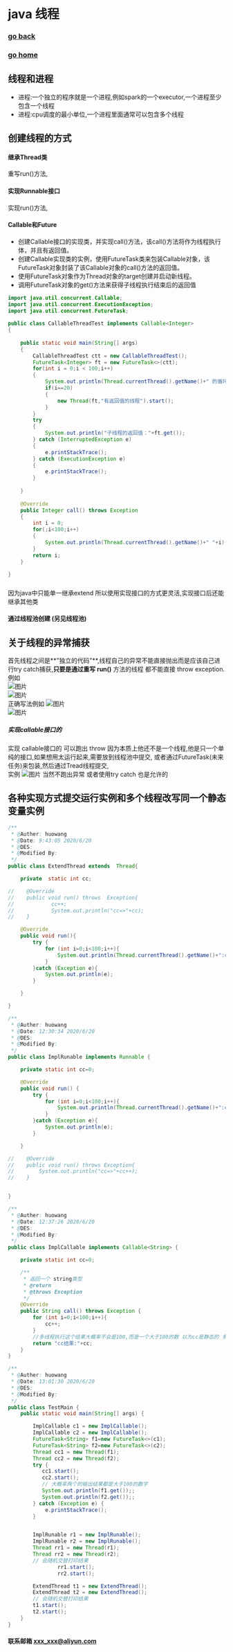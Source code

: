 # java 线程
### [go back](/java.md)      
### [go home](../README.md)     
## 线程和进程
+ 进程:一个独立的程序就是一个进程,例如spark的一个executor,一个进程至少包含一个线程
+ 进程:cpu调度的最小单位,一个进程里面通常可以包含多个线程
## 创建线程的方式
#### 继承Thread类 
重写run()方法,
#### 实现Runnable接口
实现run()方法,
#### Callable和Future
+ 创建Callable接口的实现类，并实现call()方法，该call()方法将作为线程执行体，并且有返回值。
+ 创建Callable实现类的实例，使用FutureTask类来包装Callable对象，该FutureTask对象封装了该Callable对象的call()方法的返回值。
+ 使用FutureTask对象作为Thread对象的target创建并启动新线程。
+ 调用FutureTask对象的get()方法来获得子线程执行结束后的返回值
           
```java
import java.util.concurrent.Callable;
import java.util.concurrent.ExecutionException;
import java.util.concurrent.FutureTask;
 
public class CallableThreadTest implements Callable<Integer>
{
 
	public static void main(String[] args)
	{
		CallableThreadTest ctt = new CallableThreadTest();
		FutureTask<Integer> ft = new FutureTask<>(ctt);
		for(int i = 0;i < 100;i++)
		{
			System.out.println(Thread.currentThread().getName()+" 的循环变量i的值"+i);
			if(i==20)
			{
				new Thread(ft,"有返回值的线程").start();
			}
		}
		try
		{
			System.out.println("子线程的返回值："+ft.get());
		} catch (InterruptedException e)
		{
			e.printStackTrace();
		} catch (ExecutionException e)
		{
			e.printStackTrace();
		}
 
	}
 
	@Override
	public Integer call() throws Exception
	{
		int i = 0;
		for(;i<100;i++)
		{
			System.out.println(Thread.currentThread().getName()+" "+i);
		}
		return i;
	}
 
}
```
         
#####
因为java中只能单一继承extend 所以使用实现接口的方式更灵活,实现接口后还能继承其他类  
#### 通过线程池创建 (另见线程池)

## 关于线程的异常捕获
首先线程之间是**"独立的代码"**,线程自己的异常不能直接抛出而是应该自己进行try catch捕获,**只要是通过重写 run()** 方法的线程
都不能直接 throw exception.  
例如  
![图片](/static/img/get1.PNG)   
![图片](/static/img/get3.PNG)   
正确写法例如
![图片](/static/img/get2.PNG)   
![图片](/static/img/get4.PNG)   
##### 实现callable接口的
实现 callable接口的 可以跑出 throw 因为本质上他还不是一个线程,他是只一个单纯的接口,如果想用太运行起来,需要放到线程池中提交,
或者通过FutureTask(未来任务)来包装,然后通过Tread线程提交,  
实例
![图片](/static/img/get5.PNG) 
当然不跑出异常 或者使用try catch 也是允许的
## 各种实现方式提交运行实例和多个线程改写同一个静态变量实例
                      
```java
/**
 * @Auther: huowang
 * @Date: 9:43:05 2020/6/20
 * @DES:
 * @Modified By:
 */
public class ExtendThread extends  Thread{

    private  static int cc;

//    @Override
//    public void run() throws  Exception{
//            cc++;
//            System.out.println("cc=>"+cc);
//    }

    @Override
    public void run(){
        try {
            for (int i=0;i<100;i++){
                System.out.println(Thread.currentThread().getName()+":cc=>"+cc++);
            }
        }catch (Exception e){
            System.out.println(e);
        }

    }

}
```
              
```java
/**
 * @Auther: huowang
 * @Date: 12:30:34 2020/6/20
 * @DES:
 * @Modified By:
 */
public class ImplRunable implements Runnable {

    private static int cc=0;

    @Override
    public void run() {
        try {
            for (int i=0;i<100;i++){
                System.out.println(Thread.currentThread().getName()+":cc=>"+cc++);
            }
        }catch (Exception e){
            System.out.println(e);
        }

    }

//    @Override
//    public void run() throws Exception{
//        System.out.println("cc=>"+cc++);
//    }


}
```
               
```java
/**
 * @Auther: huowang
 * @Date: 12:37:26 2020/6/20
 * @DES:
 * @Modified By:
 */
public class ImplCallable implements Callable<String> {

    private static int cc=0;

    /**
     * 返回一个 string类型
     * @return
     * @throws Exception
     */
    @Override
    public String call() throws Exception {
        for (int i=0;i<100;i++){
            cc++;
        }
        //多线程执行这个结果大概率不会是100,而是一个大于100的数 以为cc是静态的 多个线程会交替改写她的值
        return "cc结果:"+cc;
    }
}
```
                   
```java
/**
 * @Auther: huowang
 * @Date: 13:01:30 2020/6/20
 * @DES:
 * @Modified By:
 */
public class TestMain {
    public static void main(String[] args) {

        ImplCallable c1 = new ImplCallable();
        ImplCallable c2 = new ImplCallable();
        FutureTask<String> f1=new FutureTask<>(c1);
        FutureTask<String> f2=new FutureTask<>(c2);
        Thread cc1 = new Thread(f1);
        Thread cc2 = new Thread(f2);
        try {
           cc1.start();
           cc2.start();
           // 大概率两个的输出结果都是大于100的数字
           System.out.println(f1.get());;
           System.out.println(f2.get());;
        } catch (Exception e) {
            e.printStackTrace();
        }


        ImplRunable r1 = new ImplRunable();
        ImplRunable r2 = new ImplRunable();
        Thread rr1 = new Thread(r1);
        Thread rr2 = new Thread(r2);
        // 会随机交替打印结果
                rr1.start();
                rr2.start();

        ExtendThread t1 = new ExtendThread();
        ExtendThread t2 = new ExtendThread();
        // 会随机交替打印结果
        t1.start();
        t2.start();
    }
}

```
#### 联系邮箱 xxx_xxx@aliyun.com


